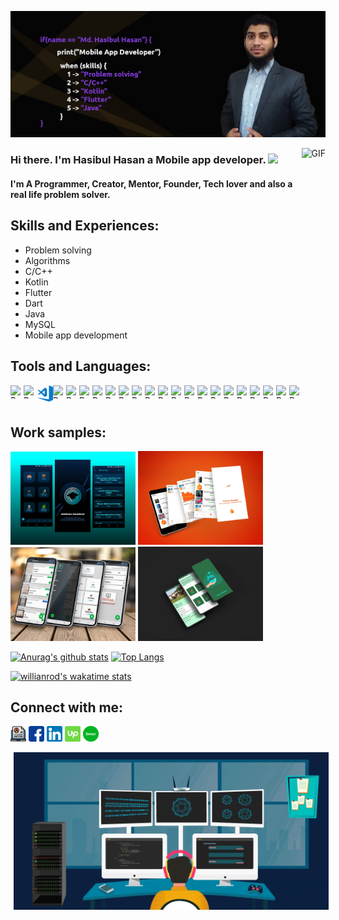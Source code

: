 
![Mobile app development](https://raw.githubusercontent.com/Shuvo1260/shuvo1260/main/images/banner.jpg)

<img align="right" alt="GIF" src="https://www.touchmediaads.com/myimg/b1.3.gif" height="300"/>

### Hi there. I'm Hasibul Hasan a Mobile app developer. <img src="https://media.giphy.com/media/hvRJCLFzcasrR4ia7z/giphy.gif" width="25px">
#### I'm A Programmer, Creator, Mentor, Founder, Tech lover and also a real life problem solver.
<!-- 
My hobby is art, travel and crafty. I am also a food lover. Eating delicious foods and trying to cook new foods is another hidden hobby. I love to feel and enjoy every moment of my life. All the time I try to learn from others' lives and their mistakes because I feel life is not so big that I will always learn from my mistakes. I don't have so many achievements but I have a bundle of experiences to make my life better and happy. I also love to share my knowledge and experiences with others so they don't make the same mistakes that I have done.😄 -->

## Skills and Experiences:
* Problem solving
* Algorithms
* C/C++
* Kotlin
* Flutter
* Dart
* Java
* MySQL
* Mobile app development

## Tools and Languages:
<img align="left" src="https://github.com/tomchen/stack-icons/blob/master/logos/android-icon.svg" alt="Redux" width="21px" height="21px" />
<img align="left" src="https://github.com/tomchen/stack-icons/blob/master/logos/intellij-idea.svg" alt="Redux" width="21px" height="21px" />
<img align="left" alt="Visual Studio Code" width="26px" src="https://raw.githubusercontent.com/github/explore/80688e429a7d4ef2fca1e82350fe8e3517d3494d/topics/visual-studio-code/visual-studio-code.png" />
<img align="left" src="https://github.com/tomchen/stack-icons/blob/master/logos/github-octocat.svg" alt="Redux" width="21px" height="21px" />
<img align="left" src="https://github.com/tomchen/stack-icons/blob/master/logos/c.svg" alt="Redux" width="21px" height="21px" />
<img align="left" src="https://github.com/tomchen/stack-icons/blob/master/logos/c-plusplus.svg" alt="Redux" width="21px" height="21px" />
<img align="left" src="https://github.com/tomchen/stack-icons/blob/master/logos/kotlin.svg" alt="Redux" width="21px" height="21px" />
<img align="left" src="https://github.com/tomchen/stack-icons/blob/master/logos/java.svg" alt="Redux" width="21px" height="21px" />
<img align="left" src="https://github.com/tomchen/stack-icons/blob/master/logos/flutter.svg" alt="Redux" width="21px" height="21px" />
<img align="left" src="https://github.com/tomchen/stack-icons/blob/master/logos/dart.svg" alt="Redux" width="21px" height="21px" />
<img align="left" src="https://github.com/tomchen/stack-icons/blob/master/logos/html-5.svg" alt="Redux" width="21px" height="21px" />
<img align="left" src="https://github.com/tomchen/stack-icons/blob/master/logos/css-3.svg" alt="Redux" width="21px" height="21px" />
<img align="left" src="https://github.com/tomchen/stack-icons/blob/master/logos/javascript.svg" alt="Redux" width="21px" height="21px" />
<img align="left" src="https://github.com/tomchen/stack-icons/blob/master/logos/php.svg" alt="Redux" width="21px" height="21px" />
<img align="left" src="https://github.com/tomchen/stack-icons/blob/master/logos/mysql.svg" alt="Redux" width="21px" height="21px" />
<img align="left" src="https://github.com/tomchen/stack-icons/blob/master/logos/sqlite.svg" alt="Redux" width="21px" height="21px" />
<img align="left" src="https://github.com/tomchen/stack-icons/blob/master/logos/firebase.svg" alt="Redux" width="21px" height="21px" />
<img align="left" src="https://github.com/tomchen/stack-icons/blob/master/logos/google-analytics.svg" alt="Redux" width="21px" height="21px" />
<img align="left" src="https://github.com/tomchen/stack-icons/blob/master/logos/admob.svg" alt="Redux" width="21px" height="21px" />
<img align="left" src="https://github.com/tomchen/stack-icons/blob/master/logos/adobe-photoshop.svg" alt="Redux" width="21px" height="21px" />
<img align="left" src="https://github.com/tomchen/stack-icons/blob/master/logos/adobe-illustrator.svg" alt="Redux" width="21px" height="21px" />
<img align="left" src="https://github.com/tomchen/stack-icons/blob/master/logos/figma.svg" alt="Redux" width="21px" height="21px" />

<br />
<br />

## Work samples:
<img src="https://raw.githubusercontent.com/Shuvo1260/shuvo1260/main/images/work-1.jpg" width="200"/> <img src="https://raw.githubusercontent.com/Shuvo1260/shuvo1260/main/images/work-2.jpg" width="200"/>  <img src="https://raw.githubusercontent.com/Shuvo1260/shuvo1260/main/images/work-3.jpg" width="200"/> <img src="https://raw.githubusercontent.com/Shuvo1260/shuvo1260/main/images/work-4.jpg" width="200"/> 


[![Anurag's github stats](https://github-readme-stats.vercel.app/api?username=shuvo1260&count_private=true&theme=midnight-purple&hide_border=true&show_icons=true)](https://github.com/anuraghazra/github-readme-stats) [![Top Langs](https://github-readme-stats.vercel.app/api/top-langs/?username=shuvo1260&count_private=true&theme=midnight-purple&hide_border=true&show_icons=true&layout=compact&langs_count=8)](https://github.com/anuraghazra/github-readme-stats)

[![willianrod's wakatime stats](https://github-readme-stats.vercel.app/api/wakatime?username=@shuvo1260&theme=midnight-purple&hide_border=true)](https://github.com/anuraghazra/github-readme-stats)


## Connect with me:
<a href="http://shuvo1260.github.io/" target="_blank"><img src="https://raw.githubusercontent.com/Shuvo1260/shuvo1260/main/images/profile.png" width="25"/></a> <a href="https://www.facebook.com/Shuvo1260" target="_blank"><img src="https://raw.githubusercontent.com/Shuvo1260/shuvo1260/main/images/facebook.png" width="25"/></a>   <a href="https://www.linkedin.com/in/iamhasibulhasan/" target="_blank"><img src="https://raw.githubusercontent.com/Shuvo1260/shuvo1260/main/images/linkedin.png" width="25"/></a>  <a href="https://www.upwork.com/freelancers/~011fc430e5dd1a8584" target="_blank"><img src="https://raw.githubusercontent.com/Shuvo1260/shuvo1260/main/images/upwork.png" width="25"/></a> <a href="https://www.fiverr.com/binaryitplanet" target="_blank"><img src="https://raw.githubusercontent.com/Shuvo1260/shuvo1260/main/images/fiverr.png" width="25"/></a>  


<center><img alt="GIF" src="https://raw.githubusercontent.com/Shuvo1260/shuvo1260/main/images/boy-coding.gif" style="margin-left: 5px"/></center>


<!-- ![Admission Consultant](https://raw.githubusercontent.com/Shuvo1260/shuvo1260/main/images/work-1.jpg) ![Prizer Kuwait](https://raw.githubusercontent.com/Shuvo1260/shuvo1260/main/images/work-2.jpg) ![invi Kuwait](https://raw.githubusercontent.com/Shuvo1260/shuvo1260/main/images/work-3.jpg) -->
<!--
**Shuvo1260/shuvo1260** is a ✨ _special_ ✨ repository because its `README.md` (this file) appears on your GitHub profile.

Here are some ideas to get you started:

- 🔭 I’m currently working on ...
- 🌱 I’m currently learning ...
- 👯 I’m looking to collaborate on ...
- 🤔 I’m looking for help with ...
- 💬 Ask me about ...
- 📫 How to reach me: ...
- 😄 Pronouns: ...
- ⚡ Fun fact: ...
-->
